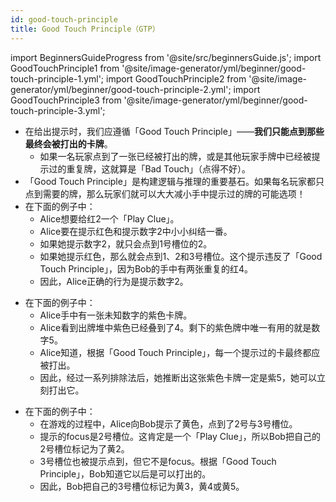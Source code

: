 ```yaml
---
id: good-touch-principle
title: Good Touch Principle（GTP）
---
```


import BeginnersGuideProgress from '@site/src/beginnersGuide.js';
import GoodTouchPrinciple1 from '@site/image-generator/yml/beginner/good-touch-principle-1.yml';
import GoodTouchPrinciple2 from '@site/image-generator/yml/beginner/good-touch-principle-2.yml';
import GoodTouchPrinciple3 from '@site/image-generator/yml/beginner/good-touch-principle-3.yml';

<BeginnersGuideProgress id="good-touch-principle" />

- 在给出提示时，我们应遵循「Good Touch Principle」——**我们只能点到那些最终会被打出的卡牌**。
  - 如果一名玩家点到了一张已经被打出的牌，或是其他玩家手牌中已经被提示过的重复牌，这就算是「Bad Touch」（点得不好）。
- 「Good Touch Principle」是构建逻辑与推理的重要基石。如果每名玩家都只点到需要的牌，那么玩家们就可以大大减小手中提示过的牌的可能选项！
- 在下面的例子中：
  - Alice想要给红2一个「Play Clue」。
  - Alice要在提示红色和提示数字2中小小纠结一番。
  - 如果她提示数字2，就只会点到1号槽位的2。
  - 如果她提示红色，那么就会点到1、2和3号槽位。这个提示违反了「Good Touch Principle」，因为Bob的手中有两张重复的红4。
  - 因此，Alice正确的行为是提示数字2。

<GoodTouchPrinciple1 />

- 在下面的例子中：
  - Alice手中有一张未知数字的紫色卡牌。
  - Alice看到出牌堆中紫色已经叠到了4。剩下的紫色牌中唯一有用的就是数字5。
  - Alice知道，根据「Good Touch Principle」，每一个提示过的卡最终都应被打出。
  - 因此，经过一系列排除法后，她推断出这张紫色卡牌一定是紫5，她可以立刻打出它。

<GoodTouchPrinciple2 />

- 在下面的例子中：
  - 在游戏的过程中，Alice向Bob提示了黄色，点到了2号与3号槽位。
  - 提示的focus是2号槽位。这肯定是一个「Play Clue」，所以Bob把自己的2号槽位标记为了黄2。
  - 3号槽位也被提示点到，但它不是focus。根据「Good Touch Principle」，Bob知道它以后是可以打出的。
  - 因此，Bob把自己的3号槽位标记为黄3，黄4或黄5。

<GoodTouchPrinciple3 />

